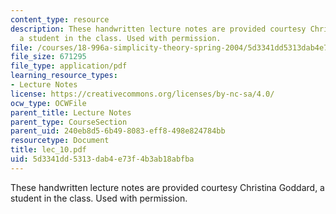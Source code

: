 ```yaml
---
content_type: resource
description: These handwritten lecture notes are provided courtesy Christina Goddard,
  a student in the class. Used with permission.
file: /courses/18-996a-simplicity-theory-spring-2004/5d3341dd5313dab4e73f4b3ab18abfba_lec_10.pdf
file_size: 671295
file_type: application/pdf
learning_resource_types:
- Lecture Notes
license: https://creativecommons.org/licenses/by-nc-sa/4.0/
ocw_type: OCWFile
parent_title: Lecture Notes
parent_type: CourseSection
parent_uid: 240eb8d5-6b49-8083-eff8-498e824784bb
resourcetype: Document
title: lec_10.pdf
uid: 5d3341dd-5313-dab4-e73f-4b3ab18abfba
---
```

These handwritten lecture notes are provided courtesy Christina Goddard, a student in the class. Used with permission.
